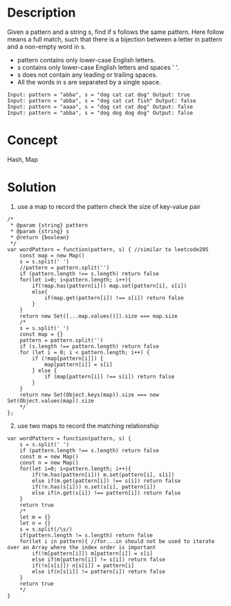 # Description
Given a pattern and a string s, find if s follows the same pattern. Here follow means a full match, such that there is a bijection between a letter in pattern and a non-empty word in s.
- pattern contains only lower-case English letters.
- s contains only lower-case English letters and spaces ' '.
- s does not contain any leading or trailing spaces.
- All the words in s are separated by a single space.
```
Input: pattern = "abba", s = "dog cat cat dog" Output: true
Input: pattern = "abba", s = "dog cat cat fish" Output: false
Input: pattern = "aaaa", s = "dog cat cat dog" Output: false
Input: pattern = "abba", s = "dog dog dog dog" Output: false
```
# Concept
Hash, Map
# Solution
1. use a map to record the pattern check the size of key-value pair
```
/*
 * @param {string} pattern
 * @param {string} s
 * @return {boolean}
 */
var wordPattern = function(pattern, s) { //similar to leetcode205
    const map = new Map()
    s = s.split(' ')
    //pattern = pattern.split('')
    if (pattern.length !== s.length) return false
    for(let i=0; i<pattern.length; i++){
        if(!map.has(pattern[i])) map.set(pattern[i], s[i])
        else{
            if(map.get(pattern[i]) !== s[i]) return false
        }
    }
    return new Set([...map.values()]).size === map.size
    /*
    s = s.split(' ')
    const map = {}
    pattern = pattern.split('')
    if (s.length !== pattern.length) return false
    for (let i = 0; i < pattern.length; i++) {
        if (!map[pattern[i]]) {
            map[pattern[i]] = s[i]
        } else {
            if (map[pattern[i]] !== s[i]) return false
        }
    }
    return new Set(Object.keys(map)).size === new Set(Object.values(map)).size
    */
};
```
2. use two maps to record the matching relationship
```
var wordPattern = function(pattern, s) {
    s = s.split(' ')
    if (pattern.length !== s.length) return false
    const m = new Map()
    const n = new Map()
    for(let i=0; i<pattern.length; i++){  
        if(!m.has(pattern[i])) m.set(pattern[i], s[i])
        else if(m.get(pattern[i]) !== s[i]) return false
        if(!n.has(s[i])) n.set(s[i], pattern[i])
        else if(n.get(s[i]) !== pattern[i]) return false
    }
    return true
    /*
    let m = {}
    let n = {}
    s = s.split(/\s/)
    if(pattern.length != s.length) return false
    for(let i in pattern){ //for...in should not be used to iterate over an Array where the index order is important
        if(!m[pattern[i]]) m[pattern[i]] = s[i]
        else if(m[pattern[i]] != s[i]) return false
        if(!n[s[i]]) n[s[i]] = pattern[i]
        else if(n[s[i]] != pattern[i]) return false
    }
    return true
    */
}
```
